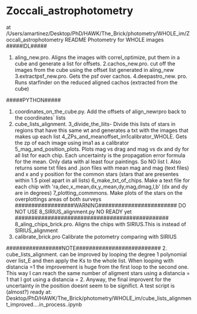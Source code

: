 # Zoccali_astrophotometry
at /Users/amartinez/Desktop/PhD/HAWK/The_Brick/photometry/WHOLE_im/Zoccali_astrophotometry
README
Photometry for WHOLE images
#####IDL#####
1. aling_new.pro. Aligns the images with correl_optimize, put them in a cube and generate a list for offsets.
2.cachos_new.pro. cut off the images from the cube using the offset list generated in aling_new
3.extractpsf_new.pro. Gets the psf over cachos.
4.deepastro_new. pro. Runs starfinder on the reduced aligned cachos (extracted from the cube)

#####PYTHON#####
1. coordinates_on_the_cube.py. Add the offsets of align_newrpro back to the coordinates´ lists
2. cube_lists_alignment.
3_divide_the_liits- Divide this lists of stars in regions that have this same wt and generates a txt with the images that makes up each list
4_ZPs_and_meanoffset_im1calibrator_WHOLE. Gets the zp of each image using ima1 as a calibrator
5_mag_and_position_plots. Plots mag vs drag and mag vs dx and dy for all list for each chip. Each uncertainty is the propagation error formula for the mean. Only data with al least four paintings. So NO list I.
 Also returns some txt files and .json files with mean mag and mag (text files) and x and y position for the common stars (stars that are presentes within 1.5 pixel apart in all lists)
6_make_txt_of_chips. Make a text file for each chip with 'ra,dec,x_mean,dx,y_mean,dy,mag,dmag,l,b' (dx and dy are in degrees)
7_plotting_commmons.  Make plots of the stars on the overplottings areas of both surveys
##################WARNING######################## 
DO NOT USE 8_SIRIUS_alignment.py NO READY yet
###############################################
8_aling_chips_brick.pro. Aligns the chips with SIRIUS.This is instead of SIRIUS_alignment
9. calibrate_brick.pro Calibrate the potometry comparing with SIRIUS 


#################NOTE##########################
2. cube_lists_alignment. can be improved by looping the degree 1 polynomial over list_E and then apply the Ks to the whole list.
When looping with distancia =1 the improvement is huge from the first loop to the second one. This way I can reach the same number of aligment 
stars using a distancia = 1 that I got using a distancia = 2. Anyway, the final improvent for the uncertainty in the position doesnt seem to be
significt.
A test script is (almost?) ready at:
Desktop/PhD/HAWK/The_Brick/photometry/WHOLE_im/cube_lists_alignment_improved....in_process..ipynb
